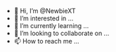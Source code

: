 - 👋 Hi, I’m @NewbieXT
- 👀 I’m interested in ...
- 🌱 I’m currently learning ...
- 💞️ I’m looking to collaborate on ...
- 📫 How to reach me ...

<!---
NewbieXT/NewbieXT is a ✨ special ✨ repository because its `README.md` (this file) appears on your GitHub profile.
You can click the Preview link to take a look at your changes.
--->
